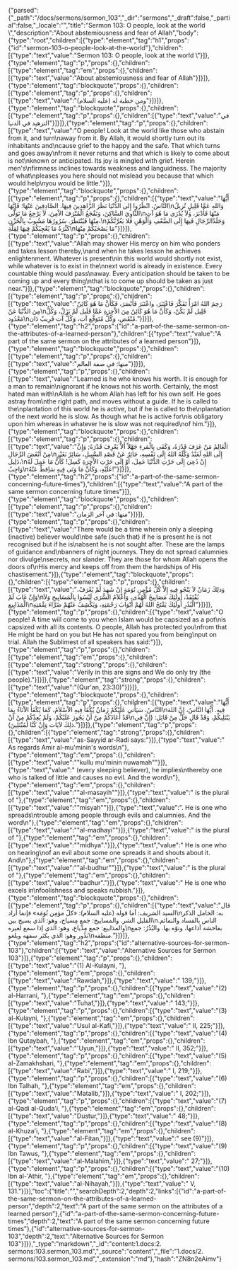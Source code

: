 {"parsed":{"_path":"/docs/sermons/sermon_103","_dir":"sermons","_draft":false,"_partial":false,"_locale":"","title":"Sermon 103:  O people, look at the world \\","description":"About abstemiousness and fear of Allah","body":{"type":"root","children":[{"type":"element","tag":"h1","props":{"id":"sermon-103-o-people-look-at-the-world"},"children":[{"type":"text","value":"Sermon 103:  O people, look at the world \\"}]},{"type":"element","tag":"p","props":{},"children":[{"type":"element","tag":"em","props":{},"children":[{"type":"text","value":"About abstemiousness and fear of Allah"}]}]},{"type":"element","tag":"blockquote","props":{},"children":[{"type":"element","tag":"p","props":{},"children":[{"type":"text","value":"ومن خطبة له (عليه السلام)"}]}]},{"type":"element","tag":"blockquote","props":{},"children":[{"type":"element","tag":"p","props":{},"children":[{"type":"text","value":"في التزهيد في الدنيا"}]}]},{"type":"element","tag":"p","props":{},"children":[{"type":"text","value":"O people! Look at the world like those who abstain from it, and turn\naway from it. By Allah, it would shortly turn out its inhabitants and\ncause grief to the happy and the safe. That which turns and goes away\nfrom it never returns and that which is likely to come about is not\nknown or anticipated. Its joy is mingled with grief. Herein men's\nfirmness inclines towards weakness and languidness. The majority of what\npleases you here should not mislead you because that which would help\nyou would be little."}]},{"type":"element","tag":"blockquote","props":{},"children":[{"type":"element","tag":"p","props":{},"children":[{"type":"text","value":"أَيُّهَا النَّاسُ، انْظُرُوا إِلى الدُّنْيَا نَظَرَ الزَّاهِدِينَ فِيهَا، الصَّادِفِينَ عَنْهَا؛ فَإِنَّهَا\nوَاللهِ عَمَّا قَلِيلٍ تُزِيلُ الثَّاوِيَ السَّاكِنَ، وَتَفْجَعُ الْمُتْرَفَ الاْمِنَ، لاَ يَرْجِعُ مَا تَوَلَّى\nمَنْهَا فَأَدْبَرَ، وَلاَ يُدْرَى مَا هُوَ آتٍ مِنْهَا فَيُنْتَظَرَ. سُرُورُهَا مَشُوبٌ بِالْحُزْنِ،\nوَجَلَدُالرِّجَالِ فَيهَا إِلَى الضَّعْفِ وَالْوَهْنِ فَلا يَغُرَّنَّكُمْ كَثْرَةُ مَا يُعْجِبُكُمْ فِيهَا لِقِلَّةِ\nمَا يَصْحَبُكُمْ مِنْهَا"}]}]},{"type":"element","tag":"p","props":{},"children":[{"type":"text","value":"Allah may shower His mercy on him who ponders and takes lesson thereby,\nand when he takes lesson he achieves enlightenment. Whatever is present\nin this world would shortly not exist, while whatever is to exist in the\nnext world is already in existence. Every countable thing would pass\naway. Every anticipation should be taken to be coming up and every thing\nthat is to come up should be taken as just near."}]},{"type":"element","tag":"blockquote","props":{},"children":[{"type":"element","tag":"p","props":{},"children":[{"type":"text","value":"رَحِمَ اللهُ امْرَأً تَفَكَّرَ فَاعْتَبَرَ، واعْتَبَرَ فَأَبْصَرَ، فَكَأَنَّ مَا هُوَ كَائِنٌ مِنَ الدٌّنْيَا عَنْ\nقَلِيل لَمْ يَكُنْ، وَكَأَنَّ مَا هُوَ كَائِنٌ مِنَ الاْخِرَةِ عَمَّا قَلَيل لَمْ يَزَلْ، وَكُلُّ مَعْدُود\nمُنْقَض، وَكُلُّ مُتَوَقَّع آت، وَكُلُّ آت قَرِيبٌ دَان."}]}]},{"type":"element","tag":"h2","props":{"id":"a-part-of-the-same-sermon-on-the-attributes-of-a-learned-person"},"children":[{"type":"text","value":"A part of the same sermon on the attributes of a learned person"}]},{"type":"element","tag":"blockquote","props":{},"children":[{"type":"element","tag":"p","props":{},"children":[{"type":"text","value":"منها: في صفة العالم"}]}]},{"type":"element","tag":"p","props":{},"children":[{"type":"text","value":"Learned is he who knows his worth. It is enough for a man to remain\nignorant if he knows not his worth. Certainly, the most hated man with\nAllah is he whom Allah has left for his own self. He goes astray from\nthe right path, and moves without a guide. If he is called to the\nplantation of this world he is active, but if he is called to the\nplantation of the next world he is slow. As though what he is active for\nis obligatory upon him whereas in whatever he is slow was not required\nof him."}]},{"type":"element","tag":"blockquote","props":{},"children":[{"type":"element","tag":"p","props":{},"children":[{"type":"text","value":"الْعَالِمُ مَنْ عَرَفَ قَدْرَهُ، وَكَفَى بِالْمَرءِ جَهْلاً أَلاَّ يَعْرِفَ قَدْرَهُ; وَإِنَّ مِنْ أَبْغَضَ الرِّجَالِ\nإِلَى اللهِ لَعَبْدٌ وَكَّلَهُ اللهُ إِلَى نَفْسِهِ، جَائِرٌ عَنْ قَصْدِ السَّبِيلِ، سَائِرٌ بَغَيْرِ دَلِيل،\nإِنْ دُعِيَ إِلَى حَرْثِ الدُّنْيَا عَمِلَ، أوْ إِلَى حَرْثِ الاْخِرَةِ كَسِلَ! كَأَنَّ مَا عَمِلَ لَهُ وَاجِبٌ\nعَلَيْهِ، وَكَأَنَّ مَا وَنَى فِيهِ سَاِقطٌ عَنْهُ!"}]}]},{"type":"element","tag":"h2","props":{"id":"a-part-of-the-same-sermon-concerning-future-times"},"children":[{"type":"text","value":"A part of the same sermon concerning future times"}]},{"type":"element","tag":"blockquote","props":{},"children":[{"type":"element","tag":"p","props":{},"children":[{"type":"text","value":"منها: في آخر الزمان"}]}]},{"type":"element","tag":"p","props":{},"children":[{"type":"text","value":"There would be a time wherein only a sleeping (inactive) believer would\nbe safe (such that) if he is present he is not recognised but if he is\nabsent he is not sought after. These are the lamps of guidance and\nbanners of night journeys. They do not spread calumnies nor divulge\nsecrets, nor slander. They are those for whom Allah opens the doors of\nHis mercy and keeps off from them the hardships of His chastisement."}]},{"type":"element","tag":"blockquote","props":{},"children":[{"type":"element","tag":"p","props":{},"children":[{"type":"text","value":"وَذلِكَ زَمَانٌ لاَ يَنْجُو فِيهِ إِلاَّ كُلُّ مٌؤْمِنٍ نُوَمَةٍ إِنْ شَهِدَ لَمْ يُعْرَفْ، وَإِنْ غَابَ لَمْ\nيُفْتَقَدْ، أُولَئِكَ مَصَابِيحُ الْهُدَى، وَأَعْلاَمُ السُّرَى لَيْسُوا بِالْمَسَايِيحِ وَلاَ الْمَذَايِيعِ\nالْبُذُرِ أُولَئِكَ يَفْتَحُ اللهُ لَهُمْ أَبْوَابَ رَحْمَتِهِ، وَيَكْشِفُ عَنْهُمْ ضَرَّاءَ نِقْمَتِهِ"}]}]},{"type":"element","tag":"p","props":{},"children":[{"type":"text","value":"O people! A time will come to you when Islam would be capsized as a pot\nis capsized with all its contents. O people, Allah has protected you\nfrom that He might be hard on you but He has not spared you from being\nput on trial. Allah the Sublimest of all speakers has said:"}]},{"type":"element","tag":"p","props":{},"children":[{"type":"element","tag":"em","props":{},"children":[{"type":"element","tag":"strong","props":{},"children":[{"type":"text","value":"Verily in this are signs and We do only try (the people)."}]}]},{"type":"element","tag":"strong","props":{},"children":[{"type":"text","value":"(Qur'an, 23:30)"}]}]},{"type":"element","tag":"blockquote","props":{},"children":[{"type":"element","tag":"p","props":{},"children":[{"type":"text","value":"أَيُّهَا النَّاسُ، سَيَأْتي عَلَيْكُمْ زَمَانٌ يُكْفَأُ فِيهِ الاْسْلاَمُ، كَمَا يُكْفَأُ الاْنَاءُ بِمَا\nفِيهِ. أَيُّهَا النَّاسُ، إِنَّ اللهَ قَدْ أَعَاذَكُمْ مِنْ أَنْ يَجُورَ عَلَيْكُمْ، وَلَمْ يُعِذْكُمْ مِنْ أَنْ\nيَبْتَلِيكُمْ، وَقَدْ قَالِ جَلَّ مِنْ قَائِل: (إِنَّ فِي ذلِكَ لاَيَات وَإِنْ كُنَّا لَمُبْتَلِينَ)."}]}]},{"type":"element","tag":"p","props":{},"children":[{"type":"element","tag":"strong","props":{},"children":[{"type":"text","value":"as-Sayyid ar-Radi says:"}]},{"type":"text","value":" As regards Amir al-mu'minin's words\n"},{"type":"element","tag":"em","props":{},"children":[{"type":"text","value":"\"kullu mu'minin nuwamah\""}]},{"type":"text","value":" (every sleeping believer), he implies\nthereby one who is talked of little and causes no evil. And the word\n"},{"type":"element","tag":"em","props":{},"children":[{"type":"text","value":"\"al-masayih\""}]},{"type":"text","value":" is the plural of "},{"type":"element","tag":"em","props":{},"children":[{"type":"text","value":"\"misyah\""}]},{"type":"text","value":". He is one who spreads\ntrouble among people through evils and calumnies. And the word\n"},{"type":"element","tag":"em","props":{},"children":[{"type":"text","value":"\"al-madhayi\""}]},{"type":"text","value":" is the plural of "},{"type":"element","tag":"em","props":{},"children":[{"type":"text","value":"\"midhya\"."}]},{"type":"text","value":" He is one who on hearing\nof an evil about some one spreads it and shouts about it. And\n"},{"type":"element","tag":"em","props":{},"children":[{"type":"text","value":"\"al-budhur\""}]},{"type":"text","value":" is the plural of "},{"type":"element","tag":"em","props":{},"children":[{"type":"text","value":"\"badhur\"."}]},{"type":"text","value":" He is one who excels in\nfoolishness and speaks rubbish."}]},{"type":"element","tag":"blockquote","props":{},"children":[{"type":"element","tag":"p","props":{},"children":[{"type":"text","value":"قال السيد الشريف: أما قوله (عليه السلام): «كلّ مؤمِن نُوَمَة» فإنما أَراد\nبه: الخامل الذكر القليل الشر. والمساييح: جمع مِسياح، وهو: الذي يسيح بين\nالناس بالفساد والنمائم. والمذاييع: جمع مِذْياع، وهو: الذي إذا سمع لغيره\nبفاحشة أذاعها، ونوّه بها. والبُذُرُ: جمع بَذُور وهو: الذي يكثر سفهه ويلغو\nمنطقه."}]}]},{"type":"element","tag":"h2","props":{"id":"alternative-sources-for-sermon-103"},"children":[{"type":"text","value":"Alternative Sources for Sermon 103"}]},{"type":"element","tag":"p","props":{},"children":[{"type":"text","value":"(1) Al-Kulayni, "},{"type":"element","tag":"em","props":{},"children":[{"type":"text","value":"Rawdah,"}]},{"type":"text","value":" 139;"}]},{"type":"element","tag":"p","props":{},"children":[{"type":"text","value":"(2) al-Harrani, "},{"type":"element","tag":"em","props":{},"children":[{"type":"text","value":"Tuhaf,"}]},{"type":"text","value":" 143;"}]},{"type":"element","tag":"p","props":{},"children":[{"type":"text","value":"(3) al-Kulayni, "},{"type":"element","tag":"em","props":{},"children":[{"type":"text","value":"Usul al-Kafi,"}]},{"type":"text","value":" II, 225;"}]},{"type":"element","tag":"p","props":{},"children":[{"type":"text","value":"(4) Ibn Qutaybah, "},{"type":"element","tag":"em","props":{},"children":[{"type":"text","value":"'Uyun,"}]},{"type":"text","value":" II, 352;"}]},{"type":"element","tag":"p","props":{},"children":[{"type":"text","value":"(5) al-Zamakhshari, "},{"type":"element","tag":"em","props":{},"children":[{"type":"text","value":"Rabi',"}]},{"type":"text","value":" I, 219;"}]},{"type":"element","tag":"p","props":{},"children":[{"type":"text","value":"(6) Ibn Talhah, "},{"type":"element","tag":"em","props":{},"children":[{"type":"text","value":"Matalib,"}]},{"type":"text","value":" I, 202;"}]},{"type":"element","tag":"p","props":{},"children":[{"type":"text","value":"(7) al-Qadi al-Quda'i, "},{"type":"element","tag":"em","props":{},"children":[{"type":"text","value":"Dustur,"}]},{"type":"text","value":" 48;"}]},{"type":"element","tag":"p","props":{},"children":[{"type":"text","value":"(8) al-Khuza'i, "},{"type":"element","tag":"em","props":{},"children":[{"type":"text","value":"al-Fitan,"}]},{"type":"text","value":" see (9)"}]},{"type":"element","tag":"p","props":{},"children":[{"type":"text","value":"(9) Ibn Tawus, "},{"type":"element","tag":"em","props":{},"children":[{"type":"text","value":"al-Malahim,"}]},{"type":"text","value":" 27;"}]},{"type":"element","tag":"p","props":{},"children":[{"type":"text","value":"(10) Ibn al-'Athir, "},{"type":"element","tag":"em","props":{},"children":[{"type":"text","value":"al-Nihayah,"}]},{"type":"text","value":" V, 131."}]}],"toc":{"title":"","searchDepth":2,"depth":2,"links":[{"id":"a-part-of-the-same-sermon-on-the-attributes-of-a-learned-person","depth":2,"text":"A part of the same sermon on the attributes of a learned person"},{"id":"a-part-of-the-same-sermon-concerning-future-times","depth":2,"text":"A part of the same sermon concerning future times"},{"id":"alternative-sources-for-sermon-103","depth":2,"text":"Alternative Sources for Sermon 103"}]}},"_type":"markdown","_id":"content:1.docs:2. sermons:103.sermon_103.md","_source":"content","_file":"1.docs/2. sermons/103.sermon_103.md","_extension":"md"},"hash":"ZN8n2eAimv"}